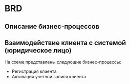 # BRD

## Описание бизнес-процессов

## Взаимодействие клиента с системой (юридическое лицо)

На схеме представлены следующие бизнес-процессы:

- Регистрация клиента
- Активация учетной записи клиента
